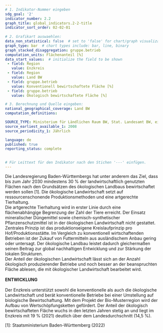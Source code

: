 ```yaml
---
# 1. Indikator-Nummer eingeben 
sdg_goal: '2'
indicator_number: 2.2
graph_title: global_indicators.2-2-title
indicator_sort_order: 02-02-01
 
# 2. Grafikart auswaehlen: 
data_non_statistical: false  # set to 'false' for chart/graph visualization 
graph_type: bar  # chart types include: bar, line, binary 
graph_stacked_disaggregation: gruppe.betrieb
computation_units: Flächenanteil [%] 
data_start_values:  # initialize the field to be shown  
 - field: Region 
   value: Enzkreis
 - field: Region 
   value: Land BW
 - field: gruppe.betrieb
   value: Konventionell bewirtschaftete Fläche [%]
 - field: gruppe.betrieb
   value: Ökologisch bewirtschaftete Fläche [%]

# 3. Berechnung und Quelle eingeben: 
national_geographical_coverage: Land BW
computation_definitions: 

SOURCE_TYPE: Ministerium für Ländlichen Raum BW, Stat. Landesamt BW, eigene Darstellung
source_earliest_available_1: 2008
source_periodicity_1: Jährlich

language: de   
published: true 
reporting_status: complete
 
 
# Für Leittext für den Indikator nach den Stichen '---' einfügen. 
---
```

Die Landesregierung Baden-Württembergs hat unter anderem das Ziel, dass bis zum Jahr 2030 mindestens 30 % der landwirtschaftlich genutzten Flächen nach den Grundsätzen des ökologischen Landbaus bewirtschaftet werden sollen [1]. Die ökologische Landwirtschaft setzt auf ressourcenschonende Produktionsmethoden und eine artgerechte Tierhaltung. <br>
Die artgerechte Tierhaltung wird in erster Linie durch eine flächenabhängige Begrenzung der Zahl der Tiere erreicht. Der Einsatz mineralischer Düngemittel sowie chemisch-synthetischer Pflanzenschutzmittel ist in der ökologischen Landwirtschaft nicht gestattet. Zentrales Prinzip ist das produktionseigene Kreislaufprinzip pro Hof/Produktionsstätte. Im Vergleich zu konventionell wirtschaftenden Betrieben ist der Zukauf von Futtermitteln aus ausländischem Anbau gering oder untersagt. Der ökologische Landbau leistet dadurch gleichermaßen seinen Beitrag zur global nachhaltigen Entwicklung und zur Stärkung der lokalen Strukturen. <br>
Der Anteil der ökologischen Landwirtschaft lässt sich an der Anzahl ökologisch produzierender Betriebe und noch besser an der beanspruchten Fläche ablesen, die mit ökologischer Landwirtschaft bearbeitet wird. <br>
<br>
**ENTWICKLUNG** <br>
<br>
Der Enzkreis unterstützt sowohl die konventionelle als auch die ökologische Landwirtschaft und berät konventionelle Betriebe bei einer Umstellung auf biologische Bewirtschaftung. Mit dem Projekt der Bio-Musterregion wird der Aufbau von Wertschöpfungsketten gefördert. Der Anteil der ökologisch bewirtschafteten Fläche wuchs in den letzten Jahren stetig an und liegt im Enzkreis mit 19 % (2021) deutlich über dem Landesdurchschnitt (14,5 %).

[1]: Staatsministerium Baden-Württemberg (2022)
